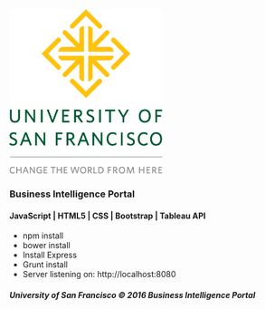 <img src="img/usfdiamond.png">

<h3>Business Intelligence Portal </h3>

<h4>JavaScript | HTML5 | CSS | Bootstrap | Tableau API </h4>

<ul>
    <li>npm install</li>
    <li>bower install</li>
    <li>Install Express</li>
    <li>Grunt install</li>
    <li>Server listening on: http://localhost:8080</li>  
</ul>


<h5>University of San Francisco &copy; 2016 Business Intelligence Portal </h5>

